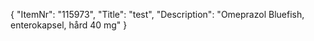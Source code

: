{
  "ItemNr": "115973",
  "Title": "test",
  "Description": "Omeprazol Bluefish, enterokapsel, hård 40 mg"
}